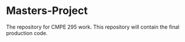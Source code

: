 # Masters-Project
The repository for CMPE 295 work. This repository will contain the final production code.
